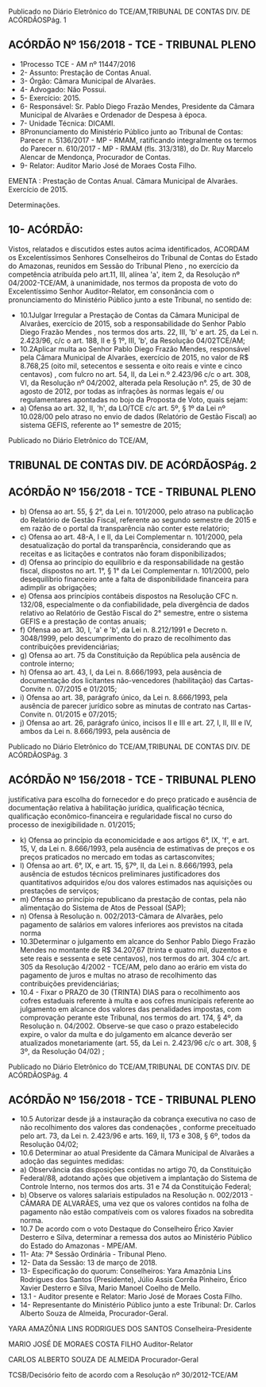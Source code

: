 Publicado  no  Diário Eletrônico do TCE/AM,TRIBUNAL DE CONTAS DIV. DE  ACÓRDÃOSPág. 1

## ACÓRDÃO Nº 156/2018 - TCE - TRIBUNAL PLENO

- 1Processo TCE - AM nº 11447/2016
- 2- Assunto: Prestação de Contas Anual.
- 3- Órgão: Câmara Municipal de Alvarães.
- 4- Advogado: Não Possui.
- 5- Exercício: 2015.
- 6- Responsável: Sr. Pablo Diego Frazão  Mendes, Presidente da Câmara Municipal de Alvarães e Ordenador de Despesa à época.
- 7- Unidade Técnica: DICAMI.
- 8Pronunciamento do Ministério Público junto ao Tribunal de Contas: Parecer n. 5136/2017 - MP - RMAM, ratificando integralmente os termos do Parecer n. 610/2017 - MP - RMAM (fls. 313/318), do Dr. Ruy Marcelo Alencar de Mendonça, Procurador de Contas.
- 9- Relator: Auditor Mario José de Moraes Costa Filho.

EMENTA : Prestação  de  Contas  Anual.  Câmara Municipal de Alvarães. Exercício de 2015.

Determinações.

## 10-  ACÓRDÃO:

Vistos, relatados e discutidos estes autos acima identificados, ACORDAM os Excelentíssimos Senhores Conselheiros do Tribunal de Contas do Estado do Amazonas, reunidos  em  Sessão  do Tribunal  Pleno ,  no  exercício  da  competência  atribuída  pelo art.11,  III,  alínea  'a',  item  2,  da  Resolução  nº  04/2002-TCE/AM, à  unanimidade, nos termos da proposta de voto do Excelentíssimo Senhor Auditor-Relator, em consonância com o pronunciamento do Ministério Público junto a este Tribunal, no sentido de:

- 10.1Julgar  Irregular a  Prestação  de  Contas  da  Câmara  Municipal  de Alvarães,  exercício  de  2015,  sob  a responsabilidade  do  Senhor Pablo Diego Frazão Mendes , nos termos dos arts. 22, III, 'b' e art. 25, da Lei n. 2.423/96, c/c o art. 188, II e § 1º, III, 'b', da Resolução 04/02TCE/AM;
- 10.2Aplicar multa ao Senhor Pablo Diego Frazão Mendes, responsável pela Câmara Municipal de Alvarães, exercício de 2015, no valor de R$ 8.768,25  (oito  mil,  setecentos  e  sessenta  e  oito  reais  e  vinte  e cinco centavos) , com fulcro no art. 54, II, da Lei n.º 2.423/96 c/c o art. 308, VI, da Resolução nº 04/2002, alterada pela Resolução n°. 25, de 30 de agosto de 2012, por todas as infrações às normas legais e/ ou regulamentares apontadas no bojo da Proposta de Voto, quais sejam:
- a) Ofensa ao art. 32, II, 'h', da LO/TCE c/c art. 5º, § 1º da Lei nº 10.028/00 pelo atraso no envio de dados (Relatório de Gestão Fiscal) ao sistema GEFIS, referente ao 1° semestre de 2015;

Publicado  no  Diário Eletrônico do TCE/AM,

## TRIBUNAL DE CONTAS DIV. DE  ACÓRDÃOSPág. 2

## ACÓRDÃO Nº 156/2018 - TCE - TRIBUNAL PLENO

- b) Ofensa  ao  art.  55,  §  2°,  da  Lei  n.  101/2000,  pelo  atraso  na publicação do Relatório de Gestão Fiscal, referente ao segundo semestre de 2015 e em razão de o portal da transparência não conter este relatório;
- c) Ofensa ao art. 48-A,  I e  II, da Lei Complementar n. 101/2000, pela  desatualização  do  portal  da  transparência,  considerando que as receitas e as licitações e contratos não foram disponibilizados;
- d) Ofensa  ao  princípio  do  equilíbrio  e  da  responsabilidade  na gestão fiscal, dispostos no art. 1°, § 1° da Lei Complementar n. 101/2000, pelo desequilíbrio financeiro ante a falta de disponibilidade financeira para adimplir as obrigações;
- e) Ofensa aos princípios contábeis dispostos na Resolução CFC n.  132/08, especialmente o da confiabilidade, pela divergência de dados relativo ao Relatório de Gestão Fiscal do 2° semestre, entre o sistema GEFIS e a prestação de contas anuais;
- f) Ofensa ao art. 30, I, 'a' e 'b', da Lei n. 8.212/1991 e Decreto n. 3048/1999, pelo descumprimento do prazo de recolhimento das contribuições previdenciárias;
- g) Ofensa ao art. 75 da Constituição da República pela ausência de controle interno;
- h) Ofensa  ao  art.  43,  I,  da  Lei  n.  8.666/1993,  pela  ausência  de documentação  dos  licitantes  não-vencedores  (habilitação)  das Cartas-Convite n. 07/2015 e 01/2015;
- i) Ofensa ao art. 38, parágrafo único, da Lei n. 8.666/1993, pela ausência de parecer jurídico sobre as minutas de contrato nas Cartas-Convite n. 01/2015 e 07/2015;
- j) Ofensa ao art. 26, parágrafo único, incisos II e III e art. 27, I, II, III e IV, ambos  da  Lei  n. 8.666/1993, pela ausência  de

Publicado  no  Diário Eletrônico do TCE/AM,TRIBUNAL DE CONTAS DIV. DE  ACÓRDÃOSPág. 3

## ACÓRDÃO Nº 156/2018 - TCE - TRIBUNAL PLENO

justificativa  para escolha do fornecedor e do preço praticado e ausência de documentação relativa à habilitação jurídica, qualificação técnica, qualificação econômico-financeira e regularidade  fiscal  no  curso  do  processo  de  inexigibilidade  n. 01/2015;

- k) Ofensa ao princípio da economicidade e aos artigos 6°, IX, 'f', e art. 15, V, da Lei n. 8.666/1993, pela ausência de estimativas de preços e os preços praticados no mercado em todas as cartasconvites;
- l) Ofensa  ao  art.  6°,  IX,  e  art.  15,  §7º,  II,  da  Lei  n.  8.666/1993, pela  ausência  de  estudos  técnicos  preliminares  justificadores dos  quantitativos  adquiridos  e/ou  dos  valores  estimados  nas aquisições ou prestações de serviços;
- m)  Ofensa ao princípio republicano da prestação de contas, pela não alimentação do Sistema de Atos de Pessoal (SAP);
- n) Ofensa  à  Resolução  n.  002/2013-Câmara  de  Alvarães,  pelo pagamento de salários em valores inferiores aos previstos na citada norma
- 10.3Determinar o  julgamento  em  alcance  do  Senhor  Pablo  Diego Frazão Mendes no montante de R$ 34.207,67 (trinta e quatro mil, duzentos e sete reais e sessenta e sete centavos), nos termos do art.  304  c/c  art.  305  da  Resolução  4/2002  -  TCE/AM,  pelo  dano  ao erário em  vista do pagamento  de  juros  e  multas  no atraso de recolhimento das contribuições previdenciárias;
- 10.4 -    Fixar o PRAZO de 30 (TRINTA) DIAS para o recolhimento aos cofres estaduais  referente  à  multa  e  aos  cofres  municipais  referente  ao julgamento  em  alcance  dos  valores  das  penalidades  impostas,  com comprovação perante este Tribunal, nos termos do art. 174, § 4º, da Resolução  n.  04/2002.  Observe-se  que  caso  o  prazo  estabelecido expire,  o  valor  da  multa  e  do  julgamento  em  alcance  deverão  ser atualizados monetariamente (art. 55, da Lei n. 2.423/96 c/c o art. 308, § 3º, da Resolução 04/02) ;

Publicado  no  Diário Eletrônico do TCE/AM,TRIBUNAL DE CONTAS DIV. DE  ACÓRDÃOSPág. 4

## ACÓRDÃO Nº 156/2018 - TCE - TRIBUNAL PLENO

- 10.5 Autorizar desde já a instauração da  cobrança executiva no caso de  não  recolhimento  dos  valores  das  condenações , conforme preceituado pelo art. 73, da Lei n. 2.423/96 e arts. 169, II, 173 e 308, § 6º, todos da Resolução 04/02;
- 10.6 Determinar ao  atual  Presidente  da  Câmara  Municipal  de  Alvarães  a adoção das seguintes medidas:
- a) Observância das disposições contidas no artigo 70, da Constituição Federal/88, adotando ações  que  objetivem  a implantação  do  Sistema  de  Controle  Interno,  nos  termos  dos arts. 31 e 74 da Constituição Federal;
- b) Observe  os  valores  salariais estipulados na Resolução  n. 002/2013 - CÂMARA DE ALVARÃES, uma vez que os valores contidos na folha de pagamento não estão compatíveis com os valores fixados na sobredita norma.
- 10.7 De  acordo  com  o  voto  Destaque  do  Conselheiro  Érico  Xavier Desterro  e  Silva, determinar  a  remessa  dos  autos  ao  Ministério Público do Estado do Amazonas - MPE/AM.
- 11-  Ata: 7ª Sessão Ordinária - Tribunal Pleno.
- 12-  Data da Sessão: 13 de março de 2018.
- 13-  Especificação  do  quorum: Conselheiros: Yara  Amazônia  Lins  Rodrigues  dos Santos (Presidente), Júlio Assis Corrêa Pinheiro, Érico Xavier Desterro e Silva, Mario Manoel Coelho de Mello.
- 13.1 - Auditor presente e Relator: Mario José de Moraes Costa Filho.
- 14-  Representante  do  Ministério  Público  junto  a  este Tribunal: Dr. Carlos  Alberto Souza de Almeida, Procurador-Geral.

YARA AMAZÔNIA LINS RODRIGUES DOS SANTOS Conselheira-Presidente

MARIO JOSÉ DE MORAES COSTA FILHO Auditor-Relator

CARLOS ALBERTO SOUZA DE ALMEIDA Procurador-Geral

TCSB/Decisório feito de acordo com a Resolução nº 30/2012-TCE/AM
